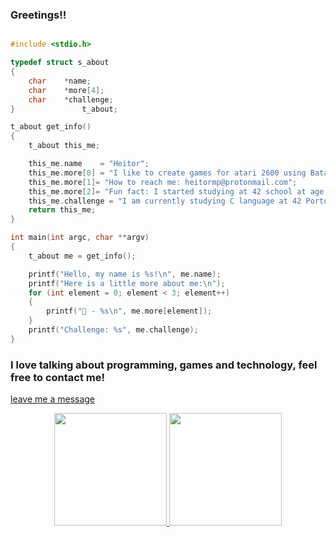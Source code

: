 ### Greetings!!
```C

#include <stdio.h>

typedef struct s_about
{
	char	*name;
	char	*more[4];
	char	*challenge;
}				t_about;

t_about	get_info()
{
	t_about this_me;

	this_me.name	= "Heitor";
	this_me.more[0] = "I like to create games for atari 2600 using Batari.";
	this_me.more[1]= "How to reach me: heitormp@protonmail.com";
	this_me.more[2]= "Fun fact: I started studying at 42 school at age 42, which must mean something... or not!";
	this_me.challenge = "I am currently studying C language at 42 Porto school.";
	return this_me;
}

int	main(int argc, char **argv)
{
	t_about me = get_info();

	printf("Hello, my name is %s!\n", me.name);
	printf("Here is a little more about me:\n");
	for (int element = 0; element < 3; element++)
	{
		printf("📌 - %s\n", me.more[element]);
	}
	printf("Challenge: %s", me.challenge);
}
```
### I love talking about programming, games and technology, feel free to contact me!
[leave me a message](https://github.com/HeitorMP/HeitorMP/discussions/1)


<div align="center">
  <a href="https://github.com/HeitorMP">
  <img height="180em" src="https://github-readme-stats.vercel.app/api?username=HeitorMP&show_icons=true&theme=nord&include_all_commits=true&count_private=true"/>
  <img height="180em" src="https://github-readme-stats.vercel.app/api/top-langs/?username=HeitorMP&layout=compact&langs_count=7&theme=nord"/>
</div>
